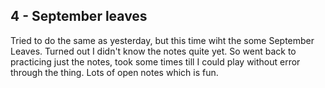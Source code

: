 ## 4 - September leaves

Tried to do the same as yesterday, but this time wiht the some September Leaves.
Turned out I didn't know the notes quite yet.
So went back to practicing just the notes, took some times till I could play without error through the thing.
Lots of open notes which is fun.